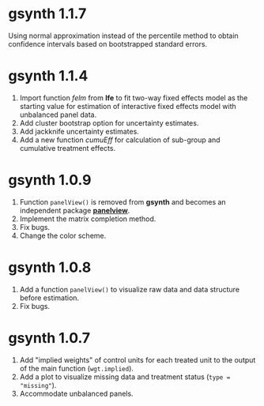 # gsynth 1.1.7

Using normal approximation instead of the percentile method to obtain confidence intervals based on bootstrapped standard errors. 

# gsynth 1.1.4

1. Import function *felm* from **lfe** to fit two-way fixed effects model as the 
starting value for estimation of interactive fixed effects model with unbalanced 
panel data.
2. Add cluster bootstrap option for uncertainty estimates.
3. Add jackknife uncertainty estimates.
3. Add a new function *cumuEff* for calculation of sub-group and cumulative 
treatment effects.
 
# gsynth 1.0.9

1. Function `panelView()` is removed from **gsynth** and becomes an independent package [**panelview**](https://yiqingxu.org/packages/panelview/). 
2. Implement the matrix completion method.
2. Fix bugs.
3. Change the color scheme.

# gsynth 1.0.8

1. Add a function `panelView()` to visualize raw data and data structure before estimation.
2. Fix bugs.

# gsynth 1.0.7

1. Add "implied weights" of control units for each treated unit to the output of the main function (`wgt.implied`).
2. Add a plot to visualize missing data and treatment status (`type = "missing"`).
3. Accommodate unbalanced panels.
